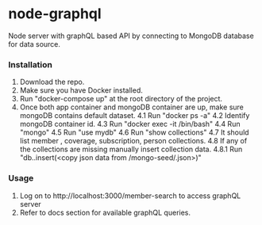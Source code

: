 # node-graphql
Node server with graphQL based API by connecting to MongoDB database for data source.

### Installation
1. Download the repo.
2. Make sure you have Docker installed.
3. Run "docker-compose up" at the root directory of the project.
4. Once both app container and mongoDB container are up, make sure mongoDB contains default dataset.
4.1 Run "docker ps -a"
4.2 Identify mongoDB container id.
4.3 Run "docker exec -it <container id> /bin/bash"
4.4 Run "mongo"
4.5 Run "use mydb"
4.6 Run "show collections"
4.7 It should list member , coverage, subscription, person collections.
4.8 If any of the collections are missing manually insert collection data.
4.8.1 Run "db.<collection name>.insert(<copy json data from /mongo-seed/<collection name>.json>)"

### Usage
1. Log on to http://localhost:3000/member-search to access graphQL server
2. Refer to docs section for available graphQL queries.        
        
